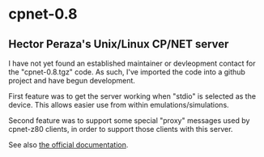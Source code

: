 # cpnet-0.8
## Hector Peraza's Unix/Linux CP/NET server

I have not yet found an established maintainer or devleopment contact
for the "cpnet-0.8.tgz" code. As such, I've imported the code into
a github project and have begun development.

First feature was to get the server working when "stdio" is selected
as the device. This allows easier use from within emulations/simulations.

Second feature was to support some special "proxy" messages used
by cpnet-z80 clients, in order to support those clients with this
server.

See also [the official documentation](README).
